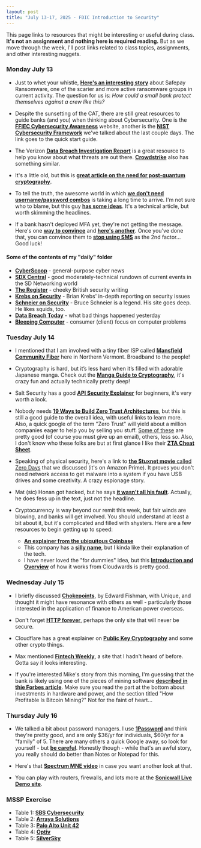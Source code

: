 ```yaml
---
layout: post
title: "July 13-17, 2025 - FDIC Introduction to Security"
---
```


This page links to resources that might be interesting or useful during class. **It's not an assignment and nothing here is required reading.** But as we move through the week, I'll post links related to class topics, assignments, and other interesting nuggets.

### Monday July 13

- Just to whet your whistle, [**Here's an interesting story**](https://www.fortra.com/blog/safepay-ransomware-what-you-need-know) about Safepay Ransomware, one of the scarier and more active ransomware groups in current activity. The question for us is: *How could a small bank protect themselves against a crew like this?* 

- Despite the sunsetting of the CAT, there are still great resources to guide banks (and you) when thinking about Cybersecurity. One is the [**FFIEC Cybersecurity Awareness**](https://www.ffiec.gov/resources/cybersecurity-awareness) website, another is the [**NIST Cybersecurity Framework**](https://nvlpubs.nist.gov/nistpubs/SpecialPublications/NIST.SP.1301.pdf) we've talked about the last couple days. The link goes to the quick start guide. 

- The Verizon [**Data Breach Investigation Report**](https://www.verizon.com/business/resources/reports/dbir/) is a great resource to help you know about what threats are out there. [**Crowdstrike**](https://www.crowdstrike.com/en-us/global-threat-report/) also has something similar.

- It's a little old, but this is [**great article on the need for post-quantum cryptography**](https://www.nsa.gov/Press-Room/Press-Releases-Statements/Press-Release-View/Article/3498776/post-quantum-cryptography-cisa-nist-and-nsa-recommend-how-to-prepare-now/). 

- To tell the truth, the awesome world in which [**we don't need username/password combos**](https://fidoalliance.org/passkeys/) is taking a long time to arrive. I'm not sure who to blame, but this guy [**has some ideas**](https://www.corbado.com/blog/passkey-troubleshooting-solutions). It's a technical article, but worth skimming the headlines.

- If a bank hasn't deployed MFA yet, they're not getting the message. Here's one [**way to convince**](https://www.covrsecurity.com/three-simple-advice-to-convince-your-users-of-the-benefits-of-mfa/) and [**here's another**](https://saasalerts.com/the-case-for-mfa-implementation/). Once you've done that, you can convince them to [**stop using SMS**](https://cyberessentials.substack.com/p/should-you-stop-using-sms-in-mfa) as the 2nd factor... Good luck! 

#### Some of the contents of my "daily" folder 
- [**CyberScoop**](https://cyberscoop.com/) - general-purpose cyber news
- [**SDX Central**](https://www.sdxcentral.com/) - good moderately-technical rundown of current events in the SD Networking world
- [**The Register**](https://www.theregister.com/) - cheeky British security writing
- [**Krebs on Security**](https://krebsonsecurity.com/) - Brian Krebs' in-depth reporting on security issues
- [**Schneier on Security**](https://www.schneier.com/) - Bruce Schneier is a legend. His site goes deep. He likes squids, too.
- [**Data Breach Today**](https://www.databreachtoday.com/) - what bad things happened yesterday
- [**Bleeping Computer**](https://www.bleepingcomputer.com/) - consumer (client) focus on computer problems

### Tuesday July 14

- I mentioned that I am involved with a tiny fiber ISP called [**Mansfield Community Fiber**](https://mcfibervt.com) here in Northern Vermont. Broadband to the people!

- Cryptography is hard, but it’s less hard when it’s filled with adorable Japanese manga. Check out the [**Manga Guide to Cryptography**](https://www.amazon.com/Manga-Guide-Cryptography-Guides/dp/1593277423/ref=sr_1_1?keywords=manga+crypto&qid=1671396861&sr=8-1), it's crazy fun and actually technically pretty deep!

- Salt Security has a good [**API Security Explainer**](https://salt.security/api-security-101) for beginners, it's very worth a look.

- Nobody needs [**19 Ways to Build Zero Trust Architectures**](https://www.nist.gov/news-events/news/2025/06/nist-offers-19-ways-build-zero-trust-architectures), but this is still a good guide to the overall idea, with useful links to learn more. Also, a quick google of the term "Zero Trust" will yield about a million companies eager to help you by selling you stuff. [Some of these](https://www.splunk.com/en_us/form/the-essential-guide-to-zero-trust.html?device=c&_bt=71331022744964&_bm=e&msclkid=b65822b36cc9185914744ac5eff6780e) are pretty good (of course you must give up an email), others, less so. Also, I don't know who these folks are but at first glance I like their [**ZTA Cheat Sheet**](https://cheatsheetseries.owasp.org/cheatsheets/Zero_Trust_Architecture_Cheat_Sheet.html).

- Speaking of physical security, here's a link to [**the Stuxnet movie** called Zero Days](https://www.amazon.com/Zero-Days-Colonel-Gary-Brown/dp/B01I2C0UV6) that we discussed (it's on Amazon Prime). It proves you don't need network access to get malware into a system if you have USB drives and some creativity. A crazy espionage story.

- Mat (sic) Honan got hacked, but he says [**it wasn't all his fault**](https://www.wired.com/2012/08/apple-amazon-mat-honan-hacking/). Actually, he does fess up in the text, just not the headline.

- Cryptocurrency is way beyond our remit this week, but fair winds are blowing, and banks will get involved. You should understand at least a bit about it, but it's complicated and filled with shysters. Here are a few resources to begin getting up to speed:

  - [**An explainer from the ubiquitous Coinbase**](https://www.coinbase.com/learn/crypto-basics/what-is-cryptocurrency)
  - This company has a [**silly name**](https://www.tastycrypto.com/basics/cryptocurrency-for-beginners/), but I kinda like their explanation of the tech.
  - I have never loved the "for dummies" idea, but this [**Introduction and Overview**](https://www.cloudwards.net/crypto-for-dummies/) of how it works from Cloudwards is pretty good.

### Wednesday July 15

- I briefly discussed [**Chokepoints**](https://bookshop.org/p/books/chokepoints-american-power-in-the-age-of-economic-warfare-edward-fishman/21504653?ean=9780593712979&next=t), by Edward Fishman, with Unique, and thought it might have resonance with others as well - particularly those interested in the application of finance to American power overseas.

- Don't forget [**HTTP forever**](http://httpforever.com/), perhaps the only site that will never be secure.

- Cloudflare has a great explainer on [**Public Key Cryptography**](https://www.cloudflare.com/learning/ssl/how-does-public-key-encryption-work/) and some other crypto things.

- Max mentioned [**Fintech Weekly**](https://www.fintechweekly.com/), a site that I hadn't heard of before. Gotta say it looks interesting.

- If you're interested Mike's story from this morning, I'm guessing that the bank is likely using one of the pieces of mining software [**described in thie Forbes article**](https://www.forbes.com/advisor/investing/cryptocurrency/best-bitcoin-mining-software/). Make sure you read the part at the bottom about investments in hardware and power, and the section titled "How Profitable Is Bitcoin Mining?" Not for the faint of heart...

### Thursday July 16

- We talked a bit about password managers. I use [**1Password**](https://1password.com/) and think they're pretty good, and are only $36/yr for individuals, $60/yr for a "family" of 5. There are many others a quick Google away, so look for yourself - but [**be careful**](https://www.zdnet.com/article/lastpass-hacked/). Honestly though - while that's an awful story, you really should do better than Notes or Notepad for this.

- Here's that [**Spectrum MNE video**](https://boingit.com/MNE10.mp4) in case you want another look at that.

- You can play with routers, firewalls, and lots more at the [**Sonicwall Live Demo site**](https://livedemo.sonicwall.com/).


### MSSP Exercise

- Table 1: [**SBS Cybersecurity**](https://sbscyber.com/)
- Table 2: [**Arraya Solutions**](https://www.arrayasolutions.com/)
- Table 3: [**Palo Alto Unit 42**](https://www.paloaltonetworks.com/unit42)
- Table 4: [**Optiv**](https://www.optiv.com/)
- Table 5: [**SilverSky**](https://www.silversky.com/)
